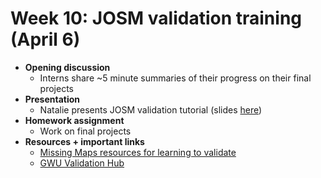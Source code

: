 # Week 10: JOSM validation training (April 6)
- **Opening discussion**
  - Interns share ~5 minute summaries of their progress on their final projects
- **Presentation**
  - Natalie presents JOSM validation tutorial (slides [here](https://docs.google.com/presentation/d/1i_s9yIZWQU30KcS9PR056YHaSHrw4nEgULqyebUsAzw/edit?usp=sharing))
- **Homework assignment**
  - Work on final projects
- **Resources + important links**
  - [Missing Maps resources for learning to validate](https://www.missingmaps.org/validate/)
  - [GWU Validation Hub](https://www.youthmappers.org/validation-hub)